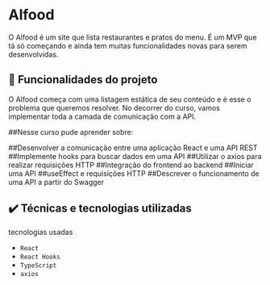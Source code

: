 

# Alfood

O Alfood é um site que lista restaurantes e pratos do menu. 
É um MVP que tá só começando e ainda tem muitas funcionalidades novas para serem desenvolvidas.


## 🔨 Funcionalidades do projeto

O Alfood começa com uma listagem estática de seu conteúdo e é esse o problema que queremos resolver.
No decorrer do curso, vamos implementar toda a camada de comunicação com a API.

##Nesse curso pude aprender sobre:

##Desenvolver a comunicação entre uma aplicação React e uma API REST
##Implemente hooks para buscar dados em uma API
##Utilizar o axios para realizar requisições HTTP
##Integração do frontend ao backend
##Iniciar uma API
##useEffect e requisições HTTP
##Descrever o funcionamento de uma API a partir do Swagger

## ✔️ Técnicas e tecnologias utilizadas

tecnologias usadas

- `React`
- `React Hooks`
- `TypeScript`
- `axios`


